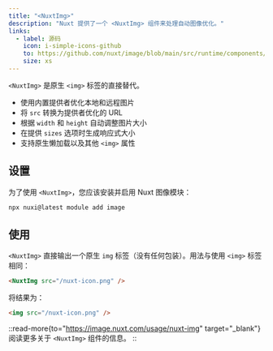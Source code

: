 ```yaml
---
title: "<NuxtImg>"
description: "Nuxt 提供了一个 <NuxtImg> 组件来处理自动图像优化。"
links:
  - label: 源码
    icon: i-simple-icons-github
    to: https://github.com/nuxt/image/blob/main/src/runtime/components/NuxtImg.vue
    size: xs
---
```


`<NuxtImg>` 是原生 `<img>` 标签的直接替代。

- 使用内置提供者优化本地和远程图片
- 将 `src` 转换为提供者优化的 URL
- 根据 `width` 和 `height` 自动调整图片大小
- 在提供 `sizes` 选项时生成响应式大小
- 支持原生懒加载以及其他 `<img>` 属性

## 设置

为了使用 `<NuxtImg>`，您应该安装并启用 Nuxt 图像模块：

```bash [Terminal]
npx nuxi@latest module add image
```

## 使用

`<NuxtImg>` 直接输出一个原生 `img` 标签（没有任何包装）。用法与使用 `<img>` 标签相同：

```html
<NuxtImg src="/nuxt-icon.png" />
```

将结果为：

```html
<img src="/nuxt-icon.png" />
```

::read-more{to="https://image.nuxt.com/usage/nuxt-img" target="_blank"}
阅读更多关于 `<NuxtImg>` 组件的信息。
::